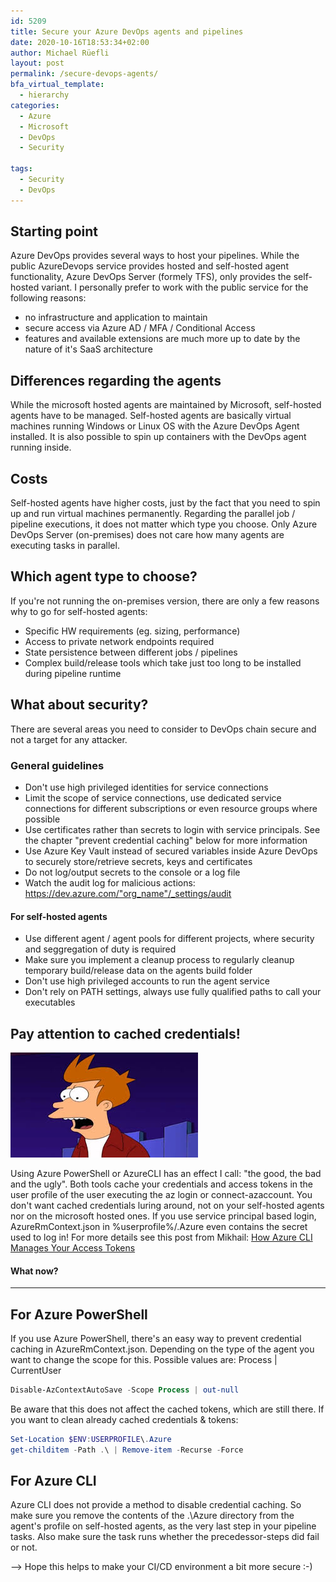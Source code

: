 ```yaml
---
id: 5209
title: Secure your Azure DevOps agents and pipelines
date: 2020-10-16T18:53:34+02:00
author: Michael Rüefli
layout: post
permalink: /secure-devops-agents/
bfa_virtual_template:
  - hierarchy
categories:
  - Azure
  - Microsoft
  - DevOps
  - Security

tags:
  - Security
  - DevOps
---
```

## Starting point
Azure DevOps provides several ways to host your pipelines. While the public AzureDevops service provides hosted and self-hosted agent functionality, Azure DevOps Server (formely TFS), only provides the self-hosted variant.
I personally prefer to work with the public service for the following reasons:

- no infrastructure and application to maintain
- secure access via Azure AD / MFA / Conditional Access
- features and available extensions are much more up to date by the nature of it's SaaS architecture

## Differences regarding the agents
While the microsoft hosted agents are maintained by Microsoft, self-hosted agents have to be managed. Self-hosted agents are basically virtual machines running Windows or Linux OS with the Azure DevOps Agent installed. It is also possible to spin up containers with the DevOps agent running inside.

## Costs
Self-hosted agents have higher costs, just by the fact that you need to spin up and run virtual machines permanently.
Regarding the parallel job / pipeline executions, it does not matter which type you choose. Only Azure DevOps Server (on-premises) does not care how many agents are executing tasks in parallel.

## Which agent type to choose?
If you're not running the on-premises version, there are only a few reasons why to go for self-hosted agents:

- Specific HW requirements (eg. sizing, performance)
- Access to private network endpoints required
- State persistence between different jobs / pipelines
- Complex build/release tools which take just too long to be installed during pipeline runtime

## What about security?
There are several areas you need to consider to DevOps chain secure and not a target for any attacker.

### General guidelines

- Don't use high privileged identities for service connections
- Limit the scope of service connections, use dedicated service connections for different subscriptions or even resource groups where possible
- Use certificates rather than secrets to login with service principals. See the chapter "prevent credential caching" below for more information
- Use Azure Key Vault instead of secured variables inside Azure DevOps to securely store/retrieve secrets, keys and certificates
- Do not log/output secrets to the console or a log file
- Watch the audit log for malicious actions: https://dev.azure.com/"org_name"/_settings/audit


#### For self-hosted agents
- Use different agent / agent pools for different projects, where security and seggregation of duty is required
- Make sure you implement a cleanup process to regularly cleanup temporary build/release data on the agents build folder
- Don't use high privileged accounts to run the agent service
- Don't rely on PATH settings, always use fully qualified paths to call your executables

## Pay attention to cached credentials!
![whaaat](../images/2020/shockedfry.jpg)

Using Azure PowerShell or AzureCLI has an effect I call: "the good, the bad and the ugly". Both tools cache your credentials and access tokens in the user profile of the user executing the az login or connect-azaccount. You don't want cached credentials luring around, not on your self-hosted agents nor on the microsoft hosted ones.
If you use service principal based login, AzureRmContext.json in %userprofile%/.Azure even contains the secret used to log in!
For more details see this post from Mikhail: [How Azure CLI Manages Your Access Tokens](https://mikhail.io/2019/07/how-azure-cli-manages-access-tokens/)

#### What now?
---------

For Azure PowerShell
--------------------
If you use Azure PowerShell, there's an easy way to prevent credential caching in AzureRmContext.json. Depending on the type of the agent you want to change the scope for this. Possible values are: Process | CurrentUser

```PowerShell
Disable-AzContextAutoSave -Scope Process | out-null
```

Be aware that this does not affect the cached tokens, which are still there.
If you want to clean already cached credentials & tokens:
```PowerShell
Set-Location $ENV:USERPROFILE\.Azure
get-childitem -Path .\ | Remove-item -Recurse -Force
```

For Azure CLI
-------------
Azure CLI does not provide a method to disable credential caching. So make sure you remove the contents of the .\Azure directory from the agent's profile on self-hosted agents, as the very last step in your pipeline tasks. Also make sure the task runs whether the precedessor-steps did fail or not.


--> Hope this helps to make your CI/CD environment a bit more secure :-)
